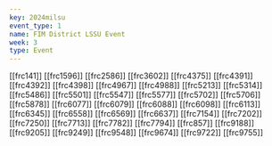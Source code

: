 ```yaml
---
key: 2024milsu
event_type: 1
name: FIM District LSSU Event
week: 3
type: Event
---
```

[[frc141]]
[[frc1596]]
[[frc2586]]
[[frc3602]]
[[frc4375]]
[[frc4391]]
[[frc4392]]
[[frc4398]]
[[frc4967]]
[[frc4988]]
[[frc5213]]
[[frc5314]]
[[frc5486]]
[[frc5501]]
[[frc5547]]
[[frc5577]]
[[frc5702]]
[[frc5706]]
[[frc5878]]
[[frc6077]]
[[frc6079]]
[[frc6088]]
[[frc6098]]
[[frc6113]]
[[frc6345]]
[[frc6558]]
[[frc6569]]
[[frc6637]]
[[frc7154]]
[[frc7202]]
[[frc7250]]
[[frc7713]]
[[frc7782]]
[[frc7794]]
[[frc857]]
[[frc9188]]
[[frc9205]]
[[frc9249]]
[[frc9548]]
[[frc9674]]
[[frc9722]]
[[frc9755]]
